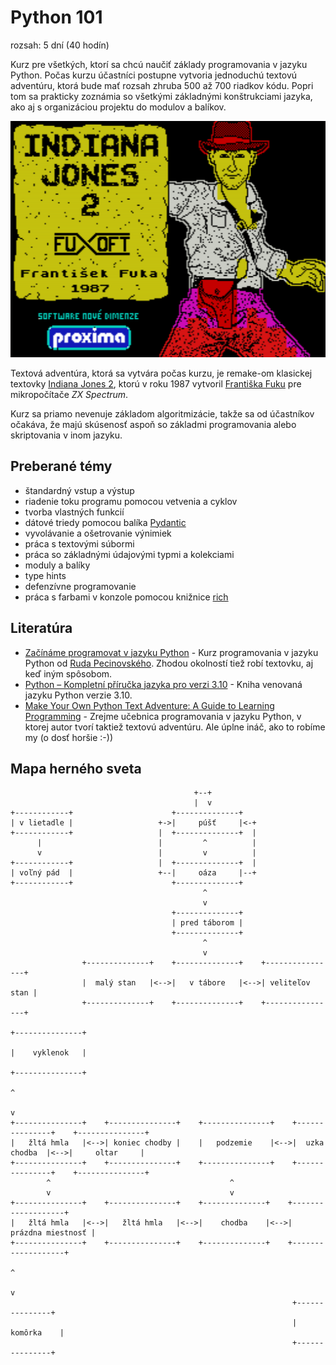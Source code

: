 # Python 101

rozsah: 5 dní (40 hodín)

Kurz pre všetkých, ktorí sa chcú naučiť základy programovania v jazyku Python. Počas kurzu účastníci postupne
vytvoria jednoduchú textovú adventúru, ktorá bude mať rozsah zhruba 500 až 700 riadkov kódu. Popri tom sa prakticky
zoznámia so všetkými základnými konštrukciami jazyka, ako aj s organizáciou projektu do modulov a balíkov.

![Nahrávacia obrazovka hry Indiana Jones 2](doc/images/indiana.jones.png)

Textová adventúra, ktorá sa vytvára počas kurzu, je remake-om klasickej textovky [Indiana Jones 2](https://www.zx-spectrum.cz/index.php?cat1=3&cat2=3&game_id=indyjones.txt), ktorú v roku 1987 vytvoril [Františka Fuku](https://www.fuxoft.cz/) pre mikropočítače _ZX Spectrum_.

Kurz sa priamo nevenuje základom algoritmizácie, takže sa od účastníkov očakáva, že majú skúsenosť aspoň so základmi
programovania alebo skriptovania v inom jazyku.


## Preberané témy

* štandardný vstup a výstup
* riadenie toku programu pomocou vetvenia a cyklov
* tvorba vlastných funkcií
* dátové triedy pomocou balíka [Pydantic](https://pydantic-docs.helpmanual.io)
* vyvolávanie a ošetrovanie výnimiek
* práca s textovými súbormi
* práca so základnými údajovými typmi a kolekciami
* moduly a balíky
* type hints
* defenzívne programovanie
* práca s farbami v konzole pomocou knižnice [rich](https://github.com/Textualize/rich)


## Literatúra

* [Začínáme programovat v jazyku Python](https://www.martinus.sk/?uItem=1455785) - Kurz programovania v jazyku Python od [Ruda Pecinovského](http://rudolf.pecinovsky.cz/). Zhodou okolností tiež robí textovku, aj keď iným spôsobom.
* [Python – Kompletní příručka jazyka pro verzi 3.10](https://www.martinus.sk/?uItem=1429819) - Kniha venovaná jazyku Python verzie 3.10.
* [Make Your Own Python Text Adventure: A Guide to Learning Programming](https://www.amazon.com/Make-Your-Python-Text-Adventure/dp/1484232305) - Zrejme učebnica programovania v jazyku Python, v ktorej autor
  tvorí taktiež textovú adventúru. Ale úplne ináč, ako to robíme my (o dosť horšie :-))


## Mapa herného sveta

```
                                         +--+
                                         |  v
+------------+                      +--------------+
| v lietadle |                   +->|     púšť     |<-+
+------------+                   |  +--------------+  |
      |                          |         ^          |
      v                          |         v          |
+------------+                   |  +--------------+  |
| voľný pád  |                   +--|     oáza     |--+
+------------+                      +--------------+
                                           ^
                                           v
                                    +--------------+
                                    | pred táborom |
                                    +--------------+
                                           ^
                                           v
                +--------------+    +--------------+    +----------------+
                |  malý stan   |<-->|   v tábore   |<-->| veliteľov stan |
                +--------------+    +--------------+    +----------------+
                                                                                    +---------------+
                                                                                    |    vyklenok   |
                                                                                    +---------------+
                                                                                            ^
                                                                                            v
+---------------+    +---------------+    +---------------+    +---------------+    +---------------+
|   žltá hmla   |<-->| koniec chodby |    |   podzemie    |<-->|  uzka chodba  |<-->|     oltar     |
+---------------+    +---------------+    +---------------+    +---------------+    +---------------+
        ^                                        ^
        v                                        v
+---------------+    +---------------+    +--------------+    +-------------------+
|   žltá hmla   |<-->|   žltá hmla   |<-->|    chodba    |<-->| prázdna miestnosť |
+---------------+    +---------------+    +--------------+    +-------------------+
                                                                       ^
                                                                       v
                                                               +---------------+
                                                               |    komôrka    |
                                                               +---------------+
```
